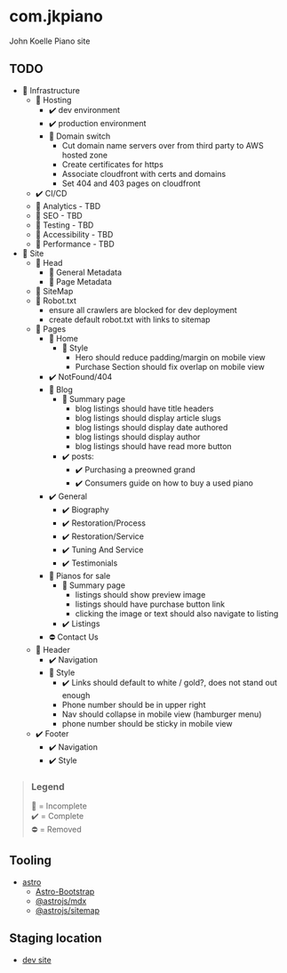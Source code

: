 # com.jkpiano

John Koelle Piano site

## TODO

- :white_square_button: Infrastructure
    - :white_square_button: Hosting
        - ✔️ dev environment
        - ✔️ production environment
        - :white_square_button: Domain switch
            - Cut domain name servers over from third party to AWS hosted zone
            - Create certificates for https
            - Associate cloudfront with certs and domains
            - Set 404 and 403 pages on cloudfront
    - ✔️ CI/CD
    - :white_square_button: Analytics - TBD
    - :white_square_button: SEO - TBD
    - :white_square_button: Testing - TBD
    - :white_square_button: Accessibility - TBD
    - :white_square_button: Performance - TBD
- :white_square_button: Site
    - 🔳 Head
        - 🔳 General Metadata
        - 🔳 Page Metadata
    - 🔳 SiteMap
    - :white_square_button: Robot.txt
        - ensure all crawlers are blocked for dev deployment
        - create default robot.txt with links to sitemap
    - :white_square_button: Pages
        - 🔳 Home
            - :white_square_button: Style
                - Hero should reduce padding/margin on mobile view
                - Purchase Section should fix overlap on mobile view
        - :heavy_check_mark: NotFound/404
        - :white_square_button: Blog
            - :white_square_button: Summary page
                - blog listings should have title headers
                - blog listings should display article slugs
                - blog listings should display date authored
                - blog listings should display author
                - blog listings should have read more button
            - :heavy_check_mark: posts:
                - :heavy_check_mark: Purchasing a preowned grand
                - :heavy_check_mark: Consumers guide on how to buy a used piano
        - :heavy_check_mark: General
            - :heavy_check_mark: Biography
            - :heavy_check_mark: Restoration/Process
            - :heavy_check_mark: Restoration/Service
            - :heavy_check_mark: Tuning And Service
            - :heavy_check_mark: Testimonials
        - :white_square_button: Pianos for sale
            - :white_square_button: Summary page
                - listings should show preview image
                - listings should have purchase button link
                - clicking the image or text should also navigate to listing
            - :heavy_check_mark: Listings
        - :no_entry: Contact Us
    - :white_square_button: Header
        - :heavy_check_mark: Navigation
        - :white_square_button: Style
            - :heavy_check_mark: Links should default to white / gold?, does not stand out enough
            - Phone number should be in upper right
            - Nav should collapse in mobile view (hamburger menu)
            - phone number should be sticky in mobile view
    - ✔️ Footer
        - :heavy_check_mark: Navigation
        - :heavy_check_mark: Style

> ### Legend
> :white_square_button: = Incomplete \
> :heavy_check_mark: = Complete \
> ⛔ = Removed

## Tooling

- [astro](https://astro.build/)
    - [Astro-Bootstrap](https://astro-bootstrap.github.io)
    - [@astrojs/mdx](https://docs.astro.build/en/guides/integrations-guide/mdx/)
    - [@astrojs/sitemap](https://docs.astro.build/en/guides/integrations-guide/sitemap/)

## Staging location

- [dev site](https://d3nkr2377cpjg3.cloudfront.net/)